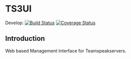 # TS3UI

Develop:
[![Build Status](https://travis-ci.org/N3XT0R/TS3UI.svg?branch=development)](https://travis-ci.org/N3XT0R/TS3UI)
[![Coverage Status](https://coveralls.io/repos/N3XT0R/TS3UI/badge.svg?branch=development)](https://coveralls.io/r/N3XT0R/TS3UI?branch=development)

## Introduction
Web based Management Interface for Teamspeakservers.
